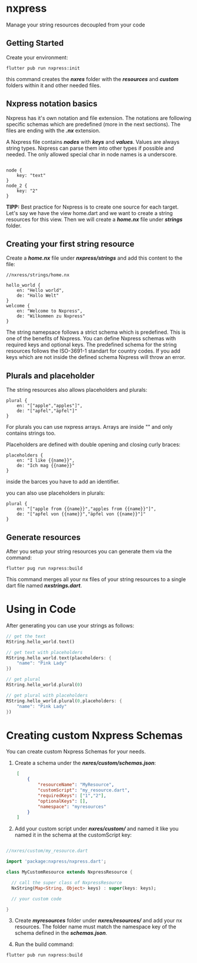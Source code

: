 # nxpress

Manage your string resources decoupled from your code

## Getting Started

Create your environment:

```
flutter pub run nxpress:init
```

this command creates the ***nxres*** folder with the ***resources*** and ***custom*** folders within it and other needed files.

## Nxpress notation basics

Nxpress has it's own notation and file extension. The notations are following specific schemas which are predefined (more in the next sections). The files are ending with the ***.nx*** extension. 

A Nxpress file contains ***nodes*** with ***keys*** and ***values***. Values are always string types. Nxpress can parse them into other types if possible and needed. The only allowed special char in node names is a underscore.

```

node {
    key: "text"
}
node_2 {
    key: "2"
}

```

**TIPP:** Best practice for Nxpress is to create one source for each target. Let's say we have the view home.dart and we want to create a string resources for this view. Then we will create a ***home.nx*** file under ***strings*** folder.

## Creating your first string resource

Create a ***home.nx*** file under ***nxpress/strings*** and add this content to the file:

```
//nxress/strings/home.nx

hello_world {
    en: "Hello world",
    de: "Hallo Welt"
}
welcome {
    en: "Welcome to Nxpress",
    de: "Wilkommen zu Nxpress"
}

```

The string namepsace follows a strict schema which is predefined. This is one of the benefits of Nxpress. You can define Nxpress schemas with required keys and optional keys. The predefined schema for the string resources follows the ISO-3691-1 standart for country codes. If you add keys which are not inside the defined schema Nxpress will throw an error.  

## Plurals and placeholder

The string resources also allows placeholders and plurals:

```
plural {
    en: "["apple","apples"]",
    de: "["apfel","äpfel"]"
}

```

For plurals you can use nxpress arrays. Arrays are inside "" and only contains strings too.

Placeholders are defined with double opening and closing curly braces:

```
placeholders {
    en: "I like {{name}}",
    de: "Ich mag {{name}}"
}

```
inside the barces you have to add an identifier.

you can also use placeholders in plurals:

```
plural {
    en: "["apple from {{name}}","apples from {{name}}"]",
    de: "["apfel von {{name}}","äpfel von {{name}}"]"
}
```

## Generate resources

After you setup your string resources you can generate them via the command:

```
flutter pug run nxpress:build
```

This command merges all your nx files of your string resources to a single dart file named ***nxstrings.dart***.

# Using in Code

After generating you can use your strings as follows:

```dart
// get the text
RString.hello_world.text()

// get text with placeholders
RString.hello_world.text(placeholders: {
    "name": "Pink Lady"
})

// get plural 
RString.hello_world.plural(0)

// get plural with placeholders
RString.hello_world.plural(0,placeholders: {
    "name": "Pink Lady"
})

```

# Creating custom Nxpress Schemas

You can create custom Nxpress Schemas for your needs.

1. Create a schema under the ***nxres/custom/schemas.json***:
```json
    [
        {
            "resourceName": "MyResource",
            "customScript": "my_resource.dart",
            "requiredKeys": ["1","2"],
            "optionalKeys": [],
            "namespace": "myresources"
        }
    ]
```

2. Add your custom script under ***nxres/custom/*** and named it like you named it in the schema at the customScript key:

```dart

//nxres/custom/my_resource.dart

import 'package:nxpress/nxpress.dart';

class MyCustomResource extends NxpressResource {

  // call the super class of NxpressResource  
  NxString(Map<String, Object> keys) : super(keys: keys);

  // your custom code

}

```

3. Create ***myresources*** folder under ***nxres/resources/*** and add your nx resources. The folder name must match the namespace key of the schema defined in the ***schemas.json***.

4. Run the build command:

```
flutter pub run nxpress:build

```